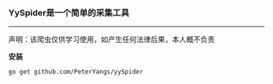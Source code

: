 ### YySpider是一个简单的采集工具
<hr/>

声明：该爬虫仅供学习使用，如产生任何法律后果，本人概不负责

**安装**

```shell
go get github.com/PeterYangs/yySpider
```